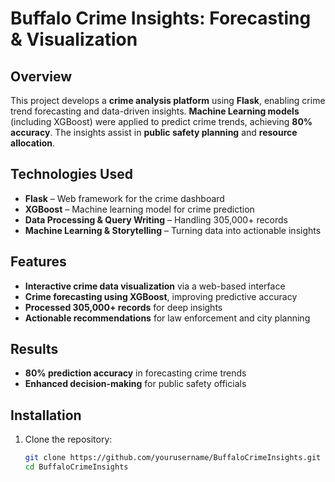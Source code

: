 # Buffalo Crime Insights: Forecasting & Visualization  

## Overview  
This project develops a **crime analysis platform** using **Flask**, enabling crime trend forecasting and data-driven insights. **Machine Learning models** (including XGBoost) were applied to predict crime trends, achieving **80% accuracy**. The insights assist in **public safety planning** and **resource allocation**.  

## Technologies Used  
- **Flask** – Web framework for the crime dashboard  
- **XGBoost** – Machine learning model for crime prediction  
- **Data Processing & Query Writing** – Handling 305,000+ records  
- **Machine Learning & Storytelling** – Turning data into actionable insights  

## Features  
- **Interactive crime data visualization** via a web-based interface  
- **Crime forecasting using XGBoost**, improving predictive accuracy  
- **Processed 305,000+ records** for deep insights  
- **Actionable recommendations** for law enforcement and city planning  

## Results  
- **80% prediction accuracy** in forecasting crime trends  
- **Enhanced decision-making** for public safety officials  

## Installation  
1. Clone the repository:  
   ```bash
   git clone https://github.com/yourusername/BuffaloCrimeInsights.git
   cd BuffaloCrimeInsights
